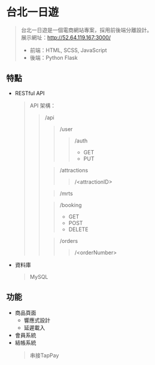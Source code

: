 # 台北一日遊
> 台北一日遊是一個電商網站專案，採用前後端分離設計。  
> 展示網址：http://52.64.119.167:3000/
> + 前端：HTML, SCSS, JavaScript
> + 後端：Python Flask 

## 特點
+ RESTful API
  > API 架構：
  >> /api
  >>> /user
  >>>> /auth
  >>>> + GET
  >>>> + PUT
  >> 
  >>> /attractions
  >>>> /\<attractionID\>
  >> 
  >>> /mrts
  >> 
  >>> /booking
  >>> + GET
  >>> + POST
  >>> + DELETE
  >>  
  >>> /orders
  >>>> /\<orderNumber\>
+ 資料庫
  > MySQL

## 功能
+ 商品頁面  
  * 響應式設計
  * 延遲載入
+ 會員系統
+ 結帳系統
  > 串接TapPay
